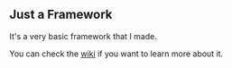 ## Just a Framework

It's a very basic framework that I made.  

You can check the [wiki](https://github.com/JustyleR/framework/wiki) if you want to learn more about it.
